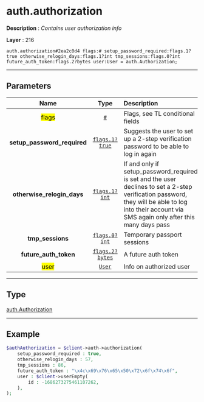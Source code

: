 # auth.authorization

**Description** : *Contains user authorization info*

**Layer** : 216

```tl
auth.authorization#2ea2c0d4 flags:# setup_password_required:flags.1?true otherwise_relogin_days:flags.1?int tmp_sessions:flags.0?int future_auth_token:flags.2?bytes user:User = auth.Authorization;
```

---

## Parameters

| Name | Type | Description |
| :---: | :---: | :--- |
| <mark>flags</mark> | [`#`](type/#) | Flags, see TL conditional fields |
| **setup_password_required** | [`flags.1?true`](type/true) | Suggests the user to set up a 2-step verification password to be able to log in again |
| **otherwise_relogin_days** | [`flags.1?int`](type/int) | If and only if setup_password_required is set and the user declines to set a 2-step verification password, they will be able to log into their account via SMS again only after this many days pass |
| **tmp_sessions** | [`flags.0?int`](type/int) | Temporary passport sessions |
| **future_auth_token** | [`flags.2?bytes`](type/bytes) | A future auth token |
| <mark>user</mark> | [`User`](type/User) | Info on authorized user |

---

## Type

[auth.Authorization](type/auth.Authorization)

---

## Example

```php
$authAuthorization = $client->auth->authorization(
	setup_password_required : true,
	otherwise_relogin_days : 57,
	tmp_sessions : 86,
	future_auth_token : "\x4c\x69\x76\x65\x50\x72\x6f\x74\x6f",
	user : $client->userEmpty(
		id : -1686273275461107262,
	),
);
```